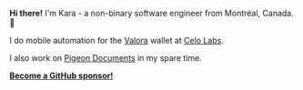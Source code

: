 **Hi there!** I'm Kara - a non-binary software engineer from Montréal, Canada. :wave: 

I do mobile automation for the [Valora](https://github.com/celo-org/wallet) wallet at [Celo Labs](https://clabs.co).

I also work on [Pigeon Documents](https://github.com/noisypigeon/pigeon-documents) in my spare time.

[**Become a GitHub sponsor!**](https://github.com/sponsors/noisypigeon)

